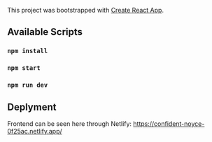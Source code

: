 This project was bootstrapped with [Create React App](https://github.com/facebook/create-react-app).

## Available Scripts

### `npm install`

### `npm start`

### `npm run dev`

## Deplyment

Frontend can be seen here through Netlify: https://confident-noyce-0f25ac.netlify.app/
